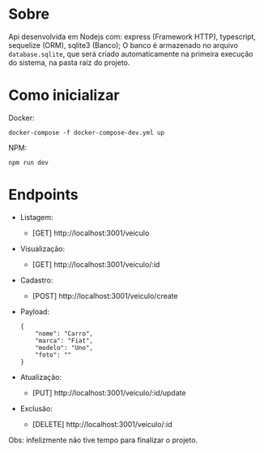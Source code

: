 Sobre
====
Api desenvolvida em Nodejs com: express (Framework HTTP), typescript, sequelize (ORM), sqlite3 (Banco);
O banco é armazenado no arquivo `database.sqlite`, que será criado automaticamente na primeira execução do sistema, na pasta raiz do projeto.

Como inicializar
====
Docker: 
```
docker-compose -f docker-compose-dev.yml up
```

NPM:
```
npm run dev
```

Endpoints
====
- Listagem: 
    - [GET] http://localhost:3001/veiculo
- Visualização: 
    - [GET] http://localhost:3001/veiculo/:id
- Cadastro: 
    - [POST] http://localhost:3001/veiculo/create

- Payload:
    ```
    {
        "nome": "Carro",
        "marca": "Fiat",
        "modelo": "Uno",
        "foto": ""
    }
    ```

- Atualização:
    - [PUT] http://localhost:3001/veiculo/:id/update

- Exclusão: 
    - [DELETE] http://localhost:3001/veiculo/:id

Obs: infelizmente não tive tempo para finalizar o projeto.
